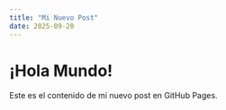 ```yaml
---
title: "Mi Nuevo Post"
date: 2025-09-20
---
```


# ¡Hola Mundo!

Este es el contenido de mi nuevo post en GitHub Pages.
